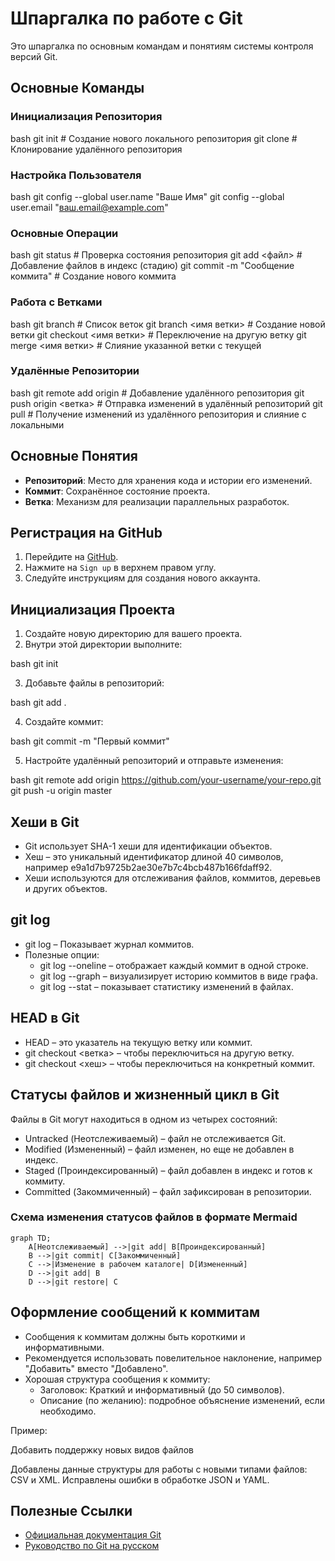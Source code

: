 # Шпаргалка по работе с Git

Это шпаргалка по основным командам и понятиям системы контроля версий Git.

## Основные Команды

### Инициализация Репозитория

bash
git init               # Создание нового локального репозитория
git clone <url>        # Клонирование удалённого репозитория

### Настройка Пользователя

bash
git config --global user.name "Ваше Имя"
git config --global user.email "ваш.email@example.com"

### Основные Операции

bash
git status             # Проверка состояния репозитория
git add <файл>         # Добавление файлов в индекс (стадию)
git commit -m "Сообщение коммита"  # Создание нового коммита

### Работа с Ветками

bash
git branch             # Список веток
git branch <имя ветки> # Создание новой ветки
git checkout <имя ветки> # Переключение на другую ветку
git merge <имя ветки>  # Слияние указанной ветки с текущей

### Удалённые Репозитории

bash
git remote add origin <url> # Добавление удалённого репозитория
git push origin <ветка>     # Отправка изменений в удалённый репозиторий
git pull                    # Получение изменений из удалённого репозитория и слияние с локальными

## Основные Понятия

- **Репозиторий**: Место для хранения кода и истории его изменений.
- **Коммит**: Сохранённое состояние проекта.
- **Ветка**: Механизм для реализации параллельных разработок.

## Регистрация на GitHub

1. Перейдите на [GitHub](https://github.com/).
2. Нажмите на `Sign up` в верхнем правом углу.
3. Следуйте инструкциям для создания нового аккаунта.

## Инициализация Проекта

1. Создайте новую директорию для вашего проекта.
2. Внутри этой директории выполните:

bash
git init

3. Добавьте файлы в репозиторий:

bash
git add .

4. Создайте коммит:

bash
git commit -m "Первый коммит"

5. Настройте удалённый репозиторий и отправьте изменения:

bash
git remote add origin https://github.com/your-username/your-repo.git
git push -u origin master

## Хеши в Git

- Git использует SHA-1 хеши для идентификации объектов.
- Хеш – это уникальный идентификатор длиной 40 символов, например e9a1d7b9725b2ae30e7b7c4bcb487b166fdaff92.
- Хеши используются для отслеживания файлов, коммитов, деревьев и других объектов.

## git log

- git log – Показывает журнал коммитов.
- Полезные опции:
  - git log --oneline – отображает каждый коммит в одной строке.
  - git log --graph – визуализирует историю коммитов в виде графа.
  - git log --stat – показывает статистику изменений в файлах.

## HEAD в Git

- HEAD – это указатель на текущую ветку или коммит.
- git checkout <ветка> – чтобы переключиться на другую ветку.
- git checkout <хеш> – чтобы переключиться на конкретный коммит.

## Статусы файлов и жизненный цикл в Git

Файлы в Git могут находиться в одном из четырех состояний:
- Untracked (Неотслеживаемый) – файл не отслеживается Git.
- Modified (Измененный) – файл изменен, но еще не добавлен в индекс.
- Staged (Проиндексированный) – файл добавлен в индекс и готов к коммиту.
- Committed (Закоммиченный) – файл зафиксирован в репозитории.

### Схема изменения статусов файлов в формате Mermaid

```mermaid
graph TD;
    A[Неотслеживаемый] -->|git add| B[Проиндексированный]
    B -->|git commit| C[Закоммиченный]
    C -->|Изменение в рабочем каталоге| D[Измененный]
    D -->|git add| B
    D -->|git restore| C
```

## Оформление сообщений к коммитам

- Сообщения к коммитам должны быть короткими и информативными.
- Рекомендуется использовать повелительное наклонение, например "Добавить" вместо "Добавлено".
- Хорошая структура сообщения к коммиту:
  - Заголовок: Краткий и информативный (до 50 символов).
  - Описание (по желанию): подробное объяснение изменений, если необходимо.

Пример:

Добавить поддержку новых видов файлов

Добавлены данные структуры для работы с новыми типами файлов: CSV и XML.
Исправлены ошибки в обработке JSON и YAML.

## Полезные Ссылки

- [Официальная документация Git](https://git-scm.com/doc)
- [Руководство по Git на русском](https://githowto.com/ru)
